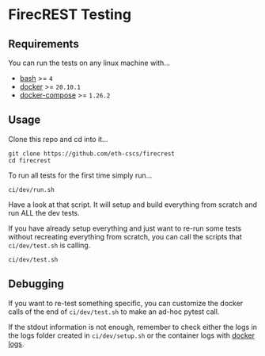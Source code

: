 # FirecREST Testing

## Requirements

You can run the tests on any linux machine with...

- [bash](https://www.gnu.org/software/bash/) >= `4`
- [docker](https://docs.docker.com/engine/install/) >= `20.10.1`
- [docker-compose](https://docs.docker.com/compose/install/) >= `1.26.2`

## Usage

Clone this repo and cd into it...

```
git clone https://github.com/eth-cscs/firecrest
cd firecrest
```

To run all tests for the first time simply run...

```
ci/dev/run.sh
```

Have a look at that script. It will setup and build everything from scratch and run ALL the dev tests.

If you have already setup everything and just want to re-run some tests without recreating everything
from scratch, you can call the scripts that `ci/dev/test.sh` is calling.

```
ci/dev/test.sh
```

## Debugging

If you want to re-test something specific, you can customize the docker calls of the end of `ci/dev/test.sh`
to make an ad-hoc pytest call.

If the stdout information is not enough, remember to check either the logs in the logs folder created in `ci/dev/setup.sh`
or the container logs with [docker logs](https://docs.docker.com/engine/reference/commandline/logs/).